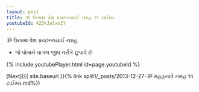 ```yaml
---
layout: post
title: ૐ ઉન્મથ વેશ પ્રચ્છન્નયાઈ નમહ ૧૧ ટાઈમ્સ
youtubeId: 423kJalxxIY
---
```

 
 
 ૐ ઉન્મથ વેશ પ્રચ્છન્નયાઈ નમહ  
 
 -  જે પોતાને પાગલ જીવ તરીકે છુપાવે છે 
 
  
 
  
 
 
 
 
 
 


{% include youtubePlayer.html id=page.youtubeId %}
 
[Next]({{ site.baseurl }}{% link  split1/_posts/2013-12-27-ૐ મહહનાવે નમહ ૧૧ ટાઈમ્સ.md%})
 
